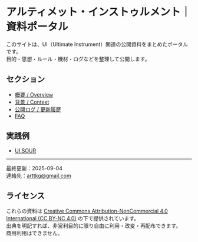 # アルティメット・インストゥルメント｜資料ポータル

このサイトは、UI（Ultimate Instrument）関連の公開資料をまとめたポータルです。  
目的・思想・ルール・機材・ログなどを整理して公開します。

## セクション
- [概要 / Overview](docs/overview.md)
- [背景 / Context](docs/context.md)  
- [公開ログ / 更新履歴](docs/logs.md)
- [FAQ](docs/faq.md)
## 実践例
- [UI SOUR](docs/ui_sour/index.md)
---

最終更新：2025-09-04  
連絡先：arttkg@gmail.com


## ライセンス
これらの資料は [Creative Commons Attribution-NonCommercial 4.0 International (CC BY-NC 4.0)](https://creativecommons.org/licenses/by-nc/4.0/deed.ja) の下で提供されています。  
出典を明記すれば、非営利目的に限り自由に利用・改変・再配布できます。  
商用利用はできません。

